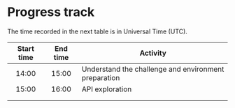# Progress track

The time recorded in the next table is in Universal Time (UTC).

| Start time | End time |                       Activity                       |
|:----------:|:--------:|------------------------------------------------------|
|    14:00   |   15:00  | Understand the challenge and environment preparation |
| 15:00 | 16:00 | API exploration |
|       |     |  |
|       |     |  |